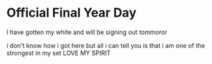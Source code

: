 # Official Final Year Day

I have gotten my white and 
will be signing out tommoror

i don't know how i got here
but all i can tell you is that i am one of the 
strongest in my set
LOVE MY SPIRIT
